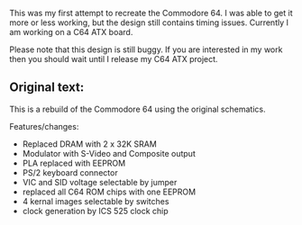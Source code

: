 This was my first attempt to recreate the Commodore 64. I was able to get it more or less working, but the design still contains timing issues. Currently I am working on a C64 ATX board.

Please note that this design is still buggy. If you are interested in my work then you should wait until I release my C64 ATX project.

## Original text:

This is a rebuild of the Commodore 64 using the original schematics.

Features/changes:
* Replaced DRAM with 2 x 32K SRAM
* Modulator with S-Video and Composite output
* PLA replaced with EEPROM
* PS/2 keyboard connector
* VIC and SID voltage selectable by jumper
* replaced all C64 ROM chips with one EEPROM
* 4 kernal images selectable by switches
* clock generation by ICS 525 clock chip
